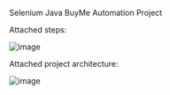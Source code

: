 
Selenium Java BuyMe Automation Project



Attached steps:

![image](https://github.com/HindyB/Selenium-Java-BuyMe-Automation-Project/assets/55153633/e0e0cbf7-81e3-4b49-9ba6-0c69e040d038)

Attached project architecture:

![image](https://github.com/HindyB/Selenium-Java-BuyMe-Automation-Project/assets/55153633/3c2b5caf-67ca-40a8-a623-e3cc8b09a632)
